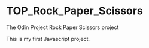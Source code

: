 # TOP_Rock_Paper_Scissors
The Odin Project Rock Paper Scissors project

This is my first Javascript project.

